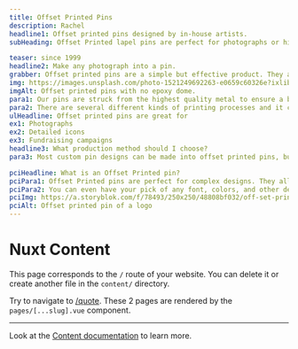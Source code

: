 ```yaml
---
title: Offset Printed Pins
description: Rachel
headline1: Offset printed pins designed by in-house artists.
subHeading: Offset Printed lapel pins are perfect for photographs or high-detail designs. This style doesn’t require small metal separations between colors, so your design won't be limited.

teaser: since 1999
headline2: Make any photograph into a pin.
grabber: Offset printed pins are a simple but effective product. They are extremely versatile and adaptable, with a variety of uses that are only limited by your imagination.
img: https://images.unsplash.com/photo-1521249692263-e0659c60326e?ixlib=rb-1.2.1&ixid=eyJhcHBfaWQiOjEyMDd9&auto=format&fit=crop&crop=focalpoint&fp-x=.565&fp-y=.55&w=1184&h=1376&q=80
imgAlt: Offset printed pins with no epoxy dome.
para1: Our pins are struck from the highest quality metal to ensure a beautiful, classy, and durable product.
para2: There are several different kinds of printing processes and it can be overwhelming to do the research and know what best fits your design. That’s why we work with you every step of the way to ensure you’ll love the final product.
ulHeadline: Offset printed pins are great for
ex1: Photographs
ex2: Detailed icons
ex3: Fundraising campaigns
headline3: What production method should I choose?
para3: Most custom pin designs can be made into offset printed pins, but this process often works best with designs that have high levels of detail and many, many colors. These details are important because the end result is almost like a very high quality button. If you’re not sure which type of pin to choose, don’t worry! Just ask, and we can provide suggestions from our experienced team.

pciHeadline: What is an Offset Printed pin?
pciPara1: Offset Printed pins are perfect for complex designs. They allow you to perfectly recreate highly detailed or multicolored designs. Offset printed pins use a special printing technique using a digital file or photographic negative. This allows you to make designs that require gradients, shadows, and other subtle color changes.
pciPara2: You can even have your pick of any font, colors, and other design elements. Offset printed pins allow you to bring any idea to life without the limits that enamel pins generally have!
pciImg: https://a.storyblok.com/f/78493/250x250/48808bf032/off-set-printed.png
pciAlt: Offset printed pin of a logo
---
```


# Nuxt Content

This page corresponds to the `/` route of your website. You can delete it or create another file in the `content/` directory.

Try to navigate to [/quote](/quote). These 2 pages are rendered by the `pages/[...slug].vue` component.

---

Look at the [Content documentation](https://content.nuxtjs.org/) to learn more.
